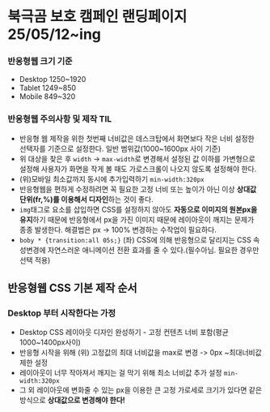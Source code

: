 # 북극곰 보호 캠페인 랜딩페이지 25/05/12~ing
### 반응형웹 크기 기준
* Desktop 1250~1920
* Tablet 1249~850
* Mobile 849~320
### 반응형웹 주의사항 및 제작 TIL
* 반응형 웹 제작을 위한 첫번째 너비값은 데스크탑에서 화면보다 작은 너비 설정한 선택자를 기준으로 설정한다. 일반 범위값(1000~1600px 사이 기준)
* 위 대상을 찾은 후 `width` -> `max-width`로 변경해서 설정된 값 이하를 가변형으로 설정해 사용자가 화면을 작게 볼 때도 가로스크롤이 나오지 않도록 설정해야 한다.
* (위)모바일 최소값까지 동시에 추가입력하기 `min-width:320px`
* 반응형웹을 편하게 수정하려면 꼭 필요한 고정 너비 또는 높이가 아닌 이상 **상대값단위(fr,%)를 이용해서 디자인**하는 것이 좋다.
* `img`태그로 요소를 삽입하면 CSS를 설정하지 않아도 **자동으로 이미지의 원본px을 유지**하기 때문에 반응형에서 px을 가진 이미지 때문에 레이아웃이 깨지는 문제가 종종 발생한다. 해결법은 px -> 100% 변경하는 수작업이 필요하다.
* `boby * {transition:all 05s;}` (좌) CSS에 의해 반응형으로 달리지는 CSS 속성변경에 자연스러운 애니메이션 전환 효과를 줄 수 있다.(필수아님. 필요한 경우만 선택 적용)
## 반응형웹 CSS 기본 제작 순서
### Desktop 부터 시작한다는 가정
* Desktop CSS 레이아웃 디자인 완성하기 - 고정 컨텐츠 너비 포함(평균 1000~1400px사이)
* 반응형 시작을 위해 (위) 고정값의 최대 너비값을 max로 변경 -> 0px ~최대너비값 제한 설정
* 레이아웃이 너무 작아져서 깨지는 걸 막기 위해 최소 너비값 추가 설정 `min-width:320px`
* 그 외 레이아웃에 변화줄 수 있는 px을 이용한 큰 고정 가로세로 크기가 있다면 같은 방식으로 **상대값으로 변경해야 한다!**
